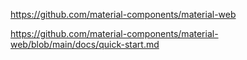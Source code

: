 https://github.com/material-components/material-web

https://github.com/material-components/material-web/blob/main/docs/quick-start.md
